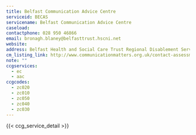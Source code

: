 ```yaml
---
title: Belfast Communication Advice Centre
serviceid: BECAS
servicename: Belfast Communication Advice Centre
caseload:
contactphone: 028 950 46866
email: bronagh.blaney@belfasttrust.hscni.net
website:
address: Belfast Health and Social Care Trust Regional Disablement Services Musgrave Park Hospital  Stockman’s Lane Belfast BT9 7JB
cm_listing_link: http://www.communicationmatters.org.uk/contact-assessment-service/communication-advice-centre
note: ""
ccgservices:
  - ec
  - aac
ccgcodes:
  - zc020
  - zc010
  - zc050
  - zc040
  - zc030
---
```


{{< ccg_service_detail >}}
